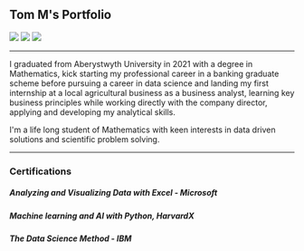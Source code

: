 ## Tom M's Portfolio
[![](https://img.shields.io/badge/LinkedIn-0077B5?style=flat&logo=linkedin&logoColor=white)](https://www.linkedin.com/in/tom-m-498659333)
[![](https://img.shields.io/badge/GitHub-%23121011.svg?logo=github&logoColor=white)](https://github.com/GHtjm)
![](https://komarev.com/ghpvc/?username=ghtjm)

---
I graduated from Aberystwyth University in 2021 with a degree in Mathematics, kick starting my professional career in a banking graduate scheme before pursuing a career in data science and landing my first         internship at a local agricultural business as a business analyst, learning key business principles while working directly with the company director, applying and developing my analytical skills.

I'm a life long student of Mathematics with keen interests in data driven solutions and scientific problem solving.

---

### Certifications
##### Analyzing and Visualizing Data with Excel - Microsoft
##### Machine learning and AI with Python, HarvardX
##### The Data Science Method - IBM

